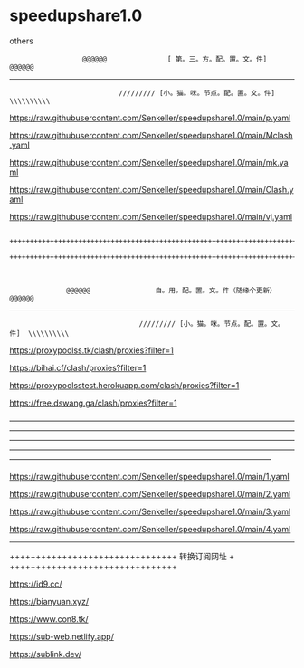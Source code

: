 # speedupshare1.0
others

                      @@@@@@               [ 第。三。方。配。置。文。件]                                         @@@@@@

_________________________________________________________________________________________________________________________________________________________________________________
                               ///////// [小。猫。咪。节点。配。置。文。件]  \\\\\\\\\\
https://raw.githubusercontent.com/Senkeller/speedupshare1.0/main/p.yaml

https://raw.githubusercontent.com/Senkeller/speedupshare1.0/main/Mclash.yaml

https://raw.githubusercontent.com/Senkeller/speedupshare1.0/main/mk.yaml

https://raw.githubusercontent.com/Senkeller/speedupshare1.0/main/Clash.yaml

https://raw.githubusercontent.com/Senkeller/speedupshare1.0/main/vj.yaml

        ++++++++++++++++++++++++++++++++++++++++++++++++++++++++++++++++++++++++
        ++++++++++++++++++++++++++++++++++++++++++++++++++++++++++++++++++++++++
        
    
  
                  @@@@@@                自。用。配。置。文。件（随缘个更新）                                 @@@@@@                      _________________________________________________________________________________________________________________________________________________________________________________

                                    ///////// [小。猫。咪。节点。配。置。文。件]  \\\\\\\\\\


https://proxypoolss.tk/clash/proxies?filter=1

https://bihai.cf/clash/proxies?filter=1

https://proxypoolsstest.herokuapp.com/clash/proxies?filter=1

https://free.dswang.ga/clash/proxies?filter=1


—————————————————————————————————————————————————————————————————————————————————————————————————————————————————————————————————————————————————————————————————————————————————


https://raw.githubusercontent.com/Senkeller/speedupshare1.0/main/1.yaml

https://raw.githubusercontent.com/Senkeller/speedupshare1.0/main/2.yaml

https://raw.githubusercontent.com/Senkeller/speedupshare1.0/main/3.yaml

https://raw.githubusercontent.com/Senkeller/speedupshare1.0/main/4.yaml




_________________________________________________________________________________________________________________________________________________________________________________
++++++++++++++++++++++++++++++++
转换订阅网址                    +
++++++++++++++++++++++++++++++++

https://id9.cc/

https://bianyuan.xyz/

https://www.con8.tk/

https://sub-web.netlify.app/

https://sublink.dev/
